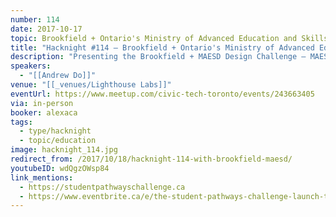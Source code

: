```yaml
---
number: 114
date: 2017-10-17
topic: Brookfield + Ontario's Ministry of Advanced Education and Skills Development
title: "Hacknight #114 – Brookfield + Ontario's Ministry of Advanced Education and Skills Development"
description: "Presenting the Brookfield + MAESD Design Challenge – MAESD is launched the Student Pathways Challenge! This is a 6-week competition that encourages participants to form teams or work independently to develop digital solutions that answer the question: How might we help high school students gain a better understanding of available employment opportunities and the pathways to get there by means of a digital tool or resource?"
speakers:
  - "[[Andrew Do]]"
venue: "[[_venues/Lighthouse Labs]]"
eventUrl: https://www.meetup.com/civic-tech-toronto/events/243663405
via: in-person
booker: alexaca
tags:
  - type/hacknight
  - topic/education
image: hacknight_114.jpg
redirect_from: /2017/10/18/hacknight-114-with-brookfield-maesd/
youtubeID: wdQgzOWsp84
link_mentions:
  - https://studentpathwayschallenge.ca
  - https://www.eventbrite.ca/e/the-student-pathways-challenge-launch-tickets-38411372449
---
```

